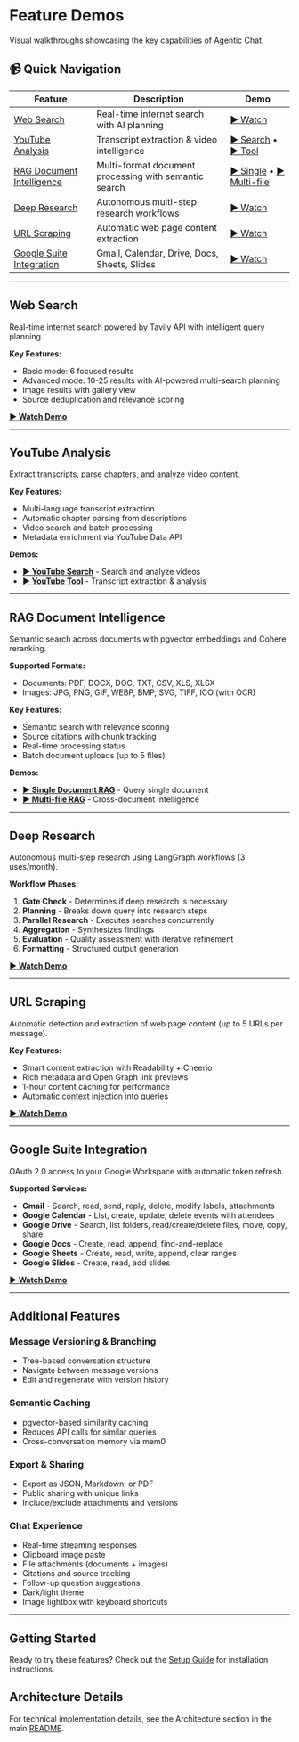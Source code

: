 # Feature Demos

Visual walkthroughs showcasing the key capabilities of Agentic Chat.

## 📹 Quick Navigation

| Feature | Description | Demo |
|---------|-------------|------|
| [Web Search](#web-search) | Real-time internet search with AI planning | [▶️ Watch](./demos/websearch-tool.mp4) |
| [YouTube Analysis](#youtube-analysis) | Transcript extraction & video intelligence | [▶️ Search](./demos/youtube-search.mp4) • [▶️ Tool](./demos/youtube-tool.mp4) |
| [RAG Document Intelligence](#rag-document-intelligence) | Multi-format document processing with semantic search | [▶️ Single](./demos/rag.mp4) • [▶️ Multi-file](./demos/rag-multi-files.mp4) |
| [Deep Research](#deep-research) | Autonomous multi-step research workflows | [▶️ Watch](./demos/deep-research.mp4) |
| [URL Scraping](#url-scraping) | Automatic web page content extraction | [▶️ Watch](./demos/scrape.mp4) |
| [Google Suite Integration](#google-suite-integration) | Gmail, Calendar, Drive, Docs, Sheets, Slides | [▶️ Watch](./demos/google-tool.mp4) |

---

## Web Search

Real-time internet search powered by Tavily API with intelligent query planning.

**Key Features:**
- Basic mode: 6 focused results
- Advanced mode: 10-25 results with AI-powered multi-search planning
- Image results with gallery view
- Source deduplication and relevance scoring

**[▶️ Watch Demo](./demos/websearch-tool.mp4)**

---

## YouTube Analysis

Extract transcripts, parse chapters, and analyze video content.

**Key Features:**
- Multi-language transcript extraction
- Automatic chapter parsing from descriptions
- Video search and batch processing
- Metadata enrichment via YouTube Data API

**Demos:**
- **[▶️ YouTube Search](./demos/youtube-search.mp4)** - Search and analyze videos
- **[▶️ YouTube Tool](./demos/youtube-tool.mp4)** - Transcript extraction & analysis

---

## RAG Document Intelligence

Semantic search across documents with pgvector embeddings and Cohere reranking.

**Supported Formats:**
- Documents: PDF, DOCX, DOC, TXT, CSV, XLS, XLSX
- Images: JPG, PNG, GIF, WEBP, BMP, SVG, TIFF, ICO (with OCR)

**Key Features:**
- Semantic search with relevance scoring
- Source citations with chunk tracking
- Real-time processing status
- Batch document uploads (up to 5 files)

**Demos:**
- **[▶️ Single Document RAG](./demos/rag.mp4)** - Query single document
- **[▶️ Multi-file RAG](./demos/rag-multi-files.mp4)** - Cross-document intelligence

---

## Deep Research

Autonomous multi-step research using LangGraph workflows (3 uses/month).

**Workflow Phases:**
1. **Gate Check** - Determines if deep research is necessary
2. **Planning** - Breaks down query into research steps
3. **Parallel Research** - Executes searches concurrently
4. **Aggregation** - Synthesizes findings
5. **Evaluation** - Quality assessment with iterative refinement
6. **Formatting** - Structured output generation

**[▶️ Watch Demo](./demos/deep-research.mp4)**

---

## URL Scraping

Automatic detection and extraction of web page content (up to 5 URLs per message).

**Key Features:**
- Smart content extraction with Readability + Cheerio
- Rich metadata and Open Graph link previews
- 1-hour content caching for performance
- Automatic context injection into queries

**[▶️ Watch Demo](./demos/scrape.mp4)**

---

## Google Suite Integration

OAuth 2.0 access to your Google Workspace with automatic token refresh.

**Supported Services:**
- **Gmail** - Search, read, send, reply, delete, modify labels, attachments
- **Google Calendar** - List, create, update, delete events with attendees
- **Google Drive** - Search, list folders, read/create/delete files, move, copy, share
- **Google Docs** - Create, read, append, find-and-replace
- **Google Sheets** - Create, read, write, append, clear ranges
- **Google Slides** - Create, read, add slides

**[▶️ Watch Demo](./demos/google-tool.mp4)**

---

## Additional Features

### Message Versioning & Branching
- Tree-based conversation structure
- Navigate between message versions
- Edit and regenerate with version history

### Semantic Caching
- pgvector-based similarity caching
- Reduces API calls for similar queries
- Cross-conversation memory via mem0

### Export & Sharing
- Export as JSON, Markdown, or PDF
- Public sharing with unique links
- Include/exclude attachments and versions

### Chat Experience
- Real-time streaming responses
- Clipboard image paste
- File attachments (documents + images)
- Citations and source tracking
- Follow-up question suggestions
- Dark/light theme
- Image lightbox with keyboard shortcuts

---

## Getting Started

Ready to try these features? Check out the [Setup Guide](../SETUP.md) for installation instructions.

## Architecture Details

For technical implementation details, see the Architecture section in the main [README](../README.md).
